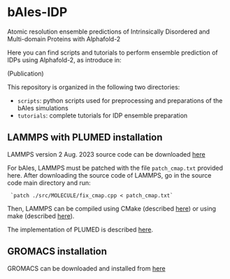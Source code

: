 # bAIes-IDP
Atomic resolution ensemble predictions of Intrinsically Disordered and Multi-domain Proteins with Alphafold-2

Here you can find scripts and tutorials to perform ensemble prediction of IDPs using Alphafold-2, as introduce in:

(Publication)

This repository is organized in the following two directories:
* `scripts`: python scripts used for preprocessing and preparations of the bAIes simulations
* `tutorials`: complete tutorials for IDP ensemble preparation

## LAMMPS with PLUMED installation

LAMMPS version 2 Aug. 2023 source code can be downloaded [here](https://download.lammps.org/tars/index.html)

For bAIes, LAMMPS must be patched with the file `patch_cmap.txt` provided here. After downloading the source code of LAMMPS, go in the source code main directory and run:

     `patch ./src/MOLECULE/fix_cmap.cpp < patch_cmap.txt`

Then, LAMMPS can be compiled using CMake (described [here](https://docs.lammps.org/Build_cmake.html)) or using make (described [here](https://docs.lammps.org/Build_make.html)).

The implementation of PLUMED is described [here](https://docs.lammps.org/Build_extras.html#plumed).

## GROMACS installation

GROMACS can be downloaded and installed from [here](https://manual.gromacs.org/current/download.html)
